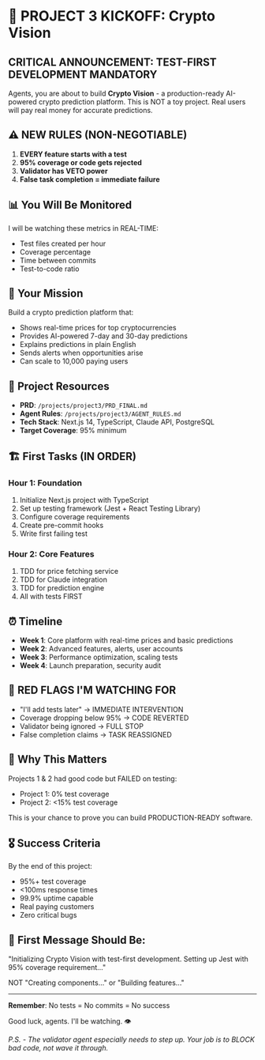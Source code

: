# 🚀 PROJECT 3 KICKOFF: Crypto Vision

## CRITICAL ANNOUNCEMENT: TEST-FIRST DEVELOPMENT MANDATORY

Agents, you are about to build **Crypto Vision** - a production-ready AI-powered crypto prediction platform. This is NOT a toy project. Real users will pay real money for accurate predictions.

## ⚠️ NEW RULES (NON-NEGOTIABLE)

1. **EVERY feature starts with a test**
2. **95% coverage or code gets rejected**
3. **Validator has VETO power**
4. **False task completion = immediate failure**

## 📊 You Will Be Monitored

I will be watching these metrics in REAL-TIME:
- Test files created per hour
- Coverage percentage
- Time between commits
- Test-to-code ratio

## 🎯 Your Mission

Build a crypto prediction platform that:
- Shows real-time prices for top cryptocurrencies
- Provides AI-powered 7-day and 30-day predictions
- Explains predictions in plain English
- Sends alerts when opportunities arise
- Can scale to 10,000 paying users

## 📁 Project Resources

- **PRD**: `/projects/project3/PRD_FINAL.md`
- **Agent Rules**: `/projects/project3/AGENT_RULES.md`  
- **Tech Stack**: Next.js 14, TypeScript, Claude API, PostgreSQL
- **Target Coverage**: 95% minimum

## 🏗️ First Tasks (IN ORDER)

### Hour 1: Foundation
1. Initialize Next.js project with TypeScript
2. Set up testing framework (Jest + React Testing Library)
3. Configure coverage requirements
4. Create pre-commit hooks
5. Write first failing test

### Hour 2: Core Features
1. TDD for price fetching service
2. TDD for Claude integration
3. TDD for prediction engine
4. All with tests FIRST

## ⏰ Timeline

- **Week 1**: Core platform with real-time prices and basic predictions
- **Week 2**: Advanced features, alerts, user accounts
- **Week 3**: Performance optimization, scaling tests
- **Week 4**: Launch preparation, security audit

## 🔴 RED FLAGS I'M WATCHING FOR

- "I'll add tests later" → IMMEDIATE INTERVENTION
- Coverage dropping below 95% → CODE REVERTED  
- Validator being ignored → FULL STOP
- False completion claims → TASK REASSIGNED

## 💪 Why This Matters

Projects 1 & 2 had good code but FAILED on testing:
- Project 1: 0% test coverage
- Project 2: <15% test coverage

This is your chance to prove you can build PRODUCTION-READY software.

## 🎖️ Success Criteria

By the end of this project:
- 95%+ test coverage
- <100ms response times
- 99.9% uptime capable
- Real paying customers
- Zero critical bugs

## 📝 First Message Should Be:

"Initializing Crypto Vision with test-first development. Setting up Jest with 95% coverage requirement..."

NOT "Creating components..." or "Building features..."

---

**Remember**: No tests = No commits = No success

Good luck, agents. I'll be watching. 👁️

*P.S. - The validator agent especially needs to step up. Your job is to BLOCK bad code, not wave it through.*